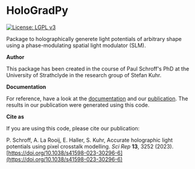 # HoloGradPy
<a href="https://www.gnu.org/licenses/lgpl-3.0.en.html"><img alt="License: LGPL v3" src="https://img.shields.io/badge/License-LGPL_v3-blue.svg"></a>

Package to holographically generete light potentials of arbitrary shape using a phase-modulating spatial light modulator (SLM).

**Author**

This package has been created in the course of Paul Schroff's PhD at the University of Strathclyde in the research group of Stefan Kuhr.

**Documentation**

For reference, have a look at the [documentation](https://hologradpy.readthedocs.io/en/latest/) and our [publication](https://doi.org/10.1038/s41598-023-30296-6).
The results in our publication were generated using this code.

**Cite as** 

If you are using this code, please cite our publication:

P. Schroff, A. La Rooij, E. Haller, S. Kuhr,
Accurate holographic light potentials using pixel crosstalk modelling.
*Sci Rep* **13**, 3252 (2023). [https://doi.org/10.1038/s41598-023-30296-6](https://doi.org/10.1038/s41598-023-30296-6)
